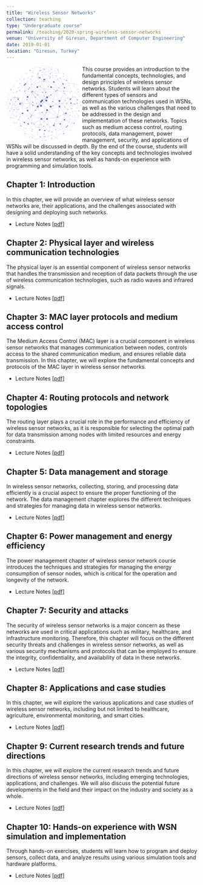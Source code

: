 ```yaml
---
title: "Wireless Sensor Networks"
collection: teaching
type: "Undergraduate course"
permalink: /teaching/2020-spring-wireless-sensor-networks
venue: "University of Giresun, Department of Computer Engineering"
date: 2019-01-01
location: "Giresun, Turkey"
---
```


<img align="left" width="200" alt="wireless sensor network" src="/images/teaching/wireless-sensor-network-course.png"> This course provides an introduction to the fundamental concepts, technologies, and design principles of wireless sensor networks. Students will learn about the different types of sensors and communication technologies used in WSNs, as well as the various challenges that need to be addressed in the design and implementation of these networks. Topics such as medium access control, routing protocols, data management, power management, security, and applications of WSNs will be discussed in depth. By the end of the course, students will have a solid understanding of the key concepts and technologies involved in wireless sensor networks, as well as hands-on experience with programming and simulation tools.

Chapter 1: Introduction
-----

In this chapter, we will provide an overview of what wireless sensor networks are, their applications, and the challenges associated with designing and deploying such networks.

* Lecture Notes <a href="http://sercankulcu.github.io/files/wsn/1_Introduction.pdf">[pdf]</a>

Chapter 2: Physical layer and wireless communication technologies
-----

The physical layer is an essential component of wireless sensor networks that handles the transmission and reception of data packets through the use of wireless communication technologies, such as radio waves and infrared signals.

* Lecture Notes <a href="http://sercankulcu.github.io/files/wsn/2_Physical.pdf">[pdf]</a>

Chapter 3: MAC layer protocols and medium access control
-----

The Medium Access Control (MAC) layer is a crucial component in wireless sensor networks that manages communication between nodes, controls access to the shared communication medium, and ensures reliable data transmission. In this chapter, we will explore the fundamental concepts and protocols of the MAC layer in wireless sensor networks.

* Lecture Notes <a href="http://sercankulcu.github.io/files/wsn/3_Mac.pdf">[pdf]</a>

Chapter 4: Routing protocols and network topologies
-----

The routing layer plays a crucial role in the performance and efficiency of wireless sensor networks, as it is responsible for selecting the optimal path for data transmission among nodes with limited resources and energy constraints.

* Lecture Notes <a href="http://sercankulcu.github.io/files/wsn/4_Routing.pdf">[pdf]</a>

Chapter 5: Data management and storage
-----

In wireless sensor networks, collecting, storing, and processing data efficiently is a crucial aspect to ensure the proper functioning of the network. The data management chapter explores the different techniques and strategies for managing data in wireless sensor networks.

* Lecture Notes <a href="http://sercankulcu.github.io/files/wsn/5_Data.pdf">[pdf]</a>

Chapter 6: Power management and energy efficiency
-----

The power management chapter of wireless sensor network course introduces the techniques and strategies for managing the energy consumption of sensor nodes, which is critical for the operation and longevity of the network.

* Lecture Notes <a href="http://sercankulcu.github.io/files/wsn/6_Power.pdf">[pdf]</a>

Chapter 7: Security and attacks
-----

The security of wireless sensor networks is a major concern as these networks are used in critical applications such as military, healthcare, and infrastructure monitoring. Therefore, this chapter will focus on the different security threats and challenges in wireless sensor networks, as well as various security mechanisms and protocols that can be employed to ensure the integrity, confidentiality, and availability of data in these networks.

* Lecture Notes <a href="http://sercankulcu.github.io/files/wsn/7_Security.pdf">[pdf]</a>

Chapter 8: Applications and case studies
-----

In this chapter, we will explore the various applications and case studies of wireless sensor networks, including but not limited to healthcare, agriculture, environmental monitoring, and smart cities.

* Lecture Notes <a href="http://sercankulcu.github.io/files/wsn/8_Applications.pdf">[pdf]</a>

Chapter 9: Current research trends and future directions
-----

In this chapter, we will explore the current research trends and future directions of wireless sensor networks, including emerging technologies, applications, and challenges. We will also discuss the potential future developments in the field and their impact on the industry and society as a whole.

* Lecture Notes <a href="http://sercankulcu.github.io/files/wsn/9_Trends.pdf">[pdf]</a>

Chapter 10: Hands-on experience with WSN simulation and implementation
-----

Through hands-on exercises, students will learn how to program and deploy sensors, collect data, and analyze results using various simulation tools and hardware platforms.

* Lecture Notes <a href="http://sercankulcu.github.io/files/wsn/10_Handson.pdf">[pdf]</a>
